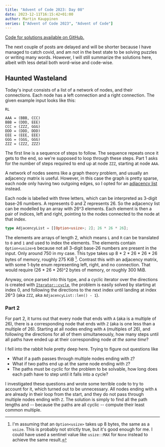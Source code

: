 ```yaml
---
title: "Advent of Code 2023: Day 08"
date: 2023-12-11T16:15:42+01:00
author: Martin Kauppinen
series: ["Advent of Code 2023", "Advent of Code"]
---
```


[Code for solutions available on GitHub.](https://github.com/martinkauppinen/aoc-2023/)

The next couple of posts are delayed and will be shorter because I have managed
to catch covid, and am not in the best state to be solving puzzles or writing
many words. However, I will still summarize the solutions here, albeit with less
detail both word-wise and code-wise.

## Haunted Wasteland
Today's input consists of a list of a network of nodes, and their connections.
Each node has a left connection and a right connection. The given example input
looks like this:
```
RL

AAA = (BBB, CCC)
BBB = (DDD, EEE)
CCC = (ZZZ, GGG)
DDD = (DDD, DDD)
EEE = (EEE, EEE)
GGG = (GGG, GGG)
ZZZ = (ZZZ, ZZZ)
```

The first line is a sequence of steps to follow. The sequence repeats once it
gets to the end, so we're supposed to loop through these steps. Part 1 asks for
the number of steps required to end up at node `ZZZ`, starting at node `AAA`.

A network of nodes seems like a graph theory problem, and usually an adjacency
matrix is useful. However, in this case the graph is pretty sparse, each node
only having two outgoing edges, so I opted for an [adjacency
list](https://en.wikipedia.org/wiki/Adjacency_list) instead.

Each node is labelled with three letters, which can be interpreted as 3-digit
base-26 numbers. A represents 0 and Z represents 26. So the adjacency list can
be modelled by an array with 26^3 elements. Each element is then a pair of
indices, left and right, pointing to the nodes connected to the node at that
index.
```rust
type AdjacencyList = [[Option<usize>; 2]; 26 * 26 * 26];
```

The elements are arrays of length 2, which means `L` and `R` can be translated
to `0` and `1` and used to index the elements. The elements contain
`Option<usize>`s because not all 3-digit base-26 numbers are present in the
input. Only around 750 in my case. This type takes up 8 * 2 * 26 * 26 * 26 bytes
of memory, roughly 275 KiB [^size-estimate]. Contrast this with an adjacency
matrix, with some 1-byte enum representing left, right, and no connection. That
would require (26 * 26 * 26)^2 bytes of memory, or roughly 300 MiB.

[^size-estimate]: I'm assuming that an `Option<usize>` takes up 8 bytes, the
same as a `usize`. This is probably not strictly true, but it's good enough for
me. I could have used a sentinel value like `usize::MAX` for `None` instead to
achieve the same result.

Anyway, once parsed into this type, and a cyclic iterator over the directions is
created with
[`Iterator::cycle`](https://doc.rust-lang.org/std/iter/trait.Iterator.html#method.cycle),
the problem is easily solved by starting at index 0, and following the
directions to the next index until landing at index 26^3 (aka `ZZZ`, aka
`AdjacencyList::len() - 1`).

### Part 2
For part 2, it turns out that every node that ends with `A` (aka is a multiple
of 26), there is a corresponding node that ends with `Z` (aka is one less than a
multiple of 26). Starting at all nodes ending with `A` (multiples of 26), and
following the directions for all of them simultaneously, how many steps until
all paths have ended up at their corresponding node _at the same time_?

I fell into the rabbit hole pretty deep here. Trying to figure out questions like
- What if a path passes through multiple nodes ending with `Z`?
- What if two paths end up at the same node ending with `Z`?
- The paths must be cyclic for the problem to be solvable, how long does each
path have to step until it falls into a cycle?

I investigated these questions and wrote some terrible code to try to account
for it, which turned out to be unnecessary. All nodes ending with `A` are
already in their loop from the start, and they do not pass through multiple
nodes ending with `Z`. The solution is simply to find all the path lengths and
-- because the paths are all cyclic -- compute their least common multiple.
